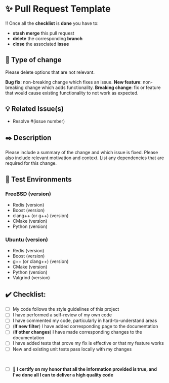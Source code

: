 # :sparkles: Pull Request Template
:bangbang: Once all the **checklist** is **done** you have to:
  * **stash merge** this pull request
  * **delete** the corresponding **branch**
  * **close** the associated **issue**

## :page_with_curl: Type of change

Please delete options that are not relevant.

**Bug fix**: non-breaking change which fixes an issue.
**New feature**: non-breaking change which adds functionality.
**Breaking change**: fix or feature that would cause existing functionality to not work as expected.

## :bulb: Related Issue(s)

- Resolve #(issue number)

## :black_nib: Description

Please include a summary of the change and which issue is fixed. Please also include relevant motivation and context. List any dependencies that are required for this change.

## :dart: Test Environments

### FreeBSD (version)
- Redis (version)
- Boost (version)
- clang++ (or g++) (version)
- CMake (version)
- Python (version)

### Ubuntu (version)
- Redis (version)
- Boost (version)
- g++ (or clang++) (version)
- CMake (version)
- Python (version)
- Valgrind (version)

## :heavy_check_mark: Checklist:

- [ ] My code follows the style guidelines of this project
- [ ] I have performed a self-review of my own code
- [ ] I have commented my code, particularly in hard-to-understand areas
- [ ] (**If new filter**) I have added corresponding page to the documentation
- [ ] (**If other changes**) I have made corresponding changes to the documentation
- [ ] I have added tests that prove my fix is effective or that my feature works
- [ ] New and existing unit tests pass locally with my changes

</br>

- [ ] :raising_hand: **I certify on my honor that all the information provided is true, and I've done all I can to deliver a high quality code**

